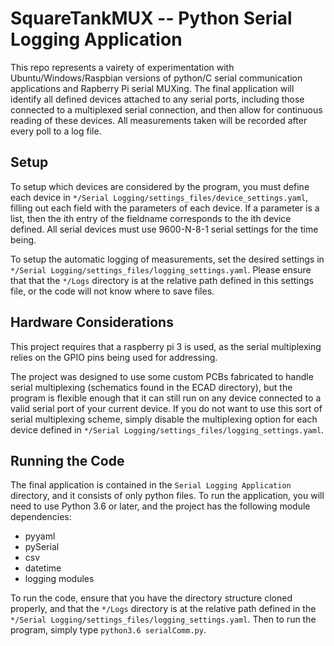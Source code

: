 # SquareTankMUX -- Python Serial Logging Application
This repo represents a vairety of experimentation with Ubuntu/Windows/Raspbian versions of python/C serial communication applications and Rapberry Pi serial MUXing. The final application will identify all defined devices attached to any serial ports, including those connected to a multiplexed serial connection, and then allow for continuous reading of these devices. All measurements taken will be recorded after every poll to a log file.

## Setup
To setup which devices are considered by the program, you must define each device in `*/Serial Logging/settings_files/device_settings.yaml`, filling out each field with the parameters of each device. If a parameter is a list, then the ith entry of the fieldname corresponds to the ith device defined. All serial devices must use 9600-N-8-1 serial settings for the time being.

To setup the automatic logging of measurements, set the desired settings in `*/Serial Logging/settings_files/logging_settings.yaml`. Please ensure that that the `*/Logs` directory is at the relative path defined in this settings file, or the code will not know where to save files.

## Hardware Considerations
This project requires that a raspberry pi 3 is used, as the serial multiplexing relies on the GPIO pins being used for addressing.

The project was designed to use some custom PCBs fabricated to handle serial multiplexing (schematics found in the ECAD directory), but the program is flexible enough that it can still run on any device connected to a valid serial port of your current device. If you do not want to use this sort of serial multiplexing scheme, simply disable the multiplexing option for each device defined in `*/Serial Logging/settings_files/logging_settings.yaml`.

## Running the Code
The final application is contained in the `Serial Logging Application` directory, and it consists of only python files. To run the application, you will need to use Python 3.6 or later, and the project has the following module dependencies:

- pyyaml
- pySerial
- csv
- datetime
- logging modules

To run the code, ensure that you have the directory structure cloned properly, and that the `*/Logs` directory is at the relative path defined in the `*/Serial Logging/settings_files/logging_settings.yaml`. Then to run the program, simply type `python3.6 serialComm.py`.
